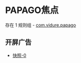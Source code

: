 # PAPAGO焦点

存在 1 规则组 - [com.vidure.papago](/src/apps/com.vidure.papago.ts)

## 开屏广告

- [快照-0](https://i.gkd.li/import/13470524)
